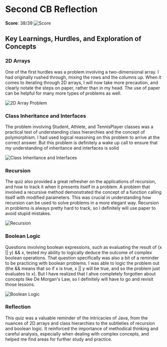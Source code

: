 # Second CB Reflection

**Score**: 38/39
![]({{site.baseurl}}/images/score.PNG "Score")

## Key Learnings, Hurdles, and Exploration of Concepts

### 2D Arrays
One of the first hurdles was a problem involving a two-dimensional array. I had originally rushed through, mixing the rows and the columns up. When it comes to iterating through 2D arrays, I will now take more precaution, and clearly notate the steps on paper, rather than in my head. The use of paper can be helpful for many more types of problems as well.

![]({{site.baseurl}}/images/2darray.PNG "2D Array Problem")

### Class Inheritance and Interfaces
The problem involving Student, Athlete, and TennisPlayer classes was a practical test of understanding class hierarchies and the concept of polymorphism. I had used logical reasoning on this problem to arrive at the correct answer. But this problem is definitely a wake up call to ensure that my understanding of inheritance and interfaces is solid

![]({{site.baseurl}}/images/inheritance.PNG "Class Inheritance and Interfaces")

### Recursion
The quiz also provided a great refresher on the applications of recursion, and how to track it when it presents itself in a problem. A problem that involved a recursive method demonstrated the concept of a function calling itself with modified parameters. This was crucial in understanding how recursion can be used to solve problems in a more elegant way. Recursion in problems is always pretty hard to track, so I definitely will use paper to avoid stupid mistakes.

![]({{site.baseurl}}/images/recursion.PNG "Recursion")

### Boolean Logic
Questions involving boolean expressions, such as evaluating the result of (x || y) && x, tested my ability to logically deduce the outcome of complex boolean operations. That question specifically was also a bit of a reminder to be practicing with boolean problems. I was able to logic the problem out (the && means that so if x is true, x || y will be true, and so the problem just evaluates to x). But I have realized that I ahve completely forgotten about concepts like De Morgan's Law, so I definitely will have to go and revisit those lessons.

![]({{site.baseurl}}/images/boolean.PNG "Boolean Logic")

### Reflection
This quiz was a valuable reminder of the intricacies of Java, from the nuances of 2D arrays and class hierarchies to the subtleties of recursion and boolean logic. It reinforced the importance of methodical thinking and careful analysis, especially when dealing with complex concepts, and helped me find areas for further study and practice.